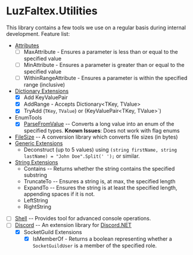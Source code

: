 # LuzFaltex.Utilities

This library contains a few tools we use on a regular basis during internal development. Feature list:

* [Attributes](https://github.com/LuzFaltex/LuzFaltex.Utilities/tree/master/LuzFaltex.Utilities/Attributes)
  * [ ] MaxAttribute - Ensures a parameter is less than or equal to the specified value
  * [ ] MinAttribute - Ensures a parameter is greater than or equal to the specified value
  * [ ] WithinRangeAttribute - Ensures a parameter is within the specified range (inclusive)
* [Dictionary Extensions](https://github.com/LuzFaltex/LuzFaltex.Utilities/blob/master/LuzFaltex.Utilities/Extensions/DictionaryExtensions.cs)
  * [x] Add KeyValuePair
  * [x] AddRange - Accepts Dictionary<TKey, TValue>
  * [x] TryAdd (`TKey`, `TValue`) or (KeyValuePair<TKey, TValue>`)
* EnumTools
  * [x] [ParseFromValue](https://github.com/LuzFaltex/LuzFaltex.Utilities/blob/master/LuzFaltex.Utilities/EnumTools.cs) -- Converts a long value into an enum of the specified types. **Known Issues**: Does not work with flag enums
* [FileSize](https://github.com/LuzFaltex/LuzFaltex.Utilities/blob/master/LuzFaltex.Utilities/EnumTools.cs) -- A conversion library which converts file sizes (in bytes)
* [Generic Extensions](https://github.com/LuzFaltex/LuzFaltex.Utilities/blob/master/LuzFaltex.Utilities/Extensions/GenericExtensions.cs)
  * Deconstruct (up to 5 values) using `(string firstName, string lastName) = "John Doe".Split(' ');` or similar.
* [String Extensions](https://github.com/LuzFaltex/LuzFaltex.Utilities/blob/master/LuzFaltex.Utilities/Extensions/StringExtensions.cs)
  * Contains -- Returns whether the string contains the specified substring
  * TruncateTo -- Ensures a string is, at max, the specified length
  * ExpandTo -- Ensures the string is at least the specified length, appending spaces if it is not.
  * LeftString
  * RightString

* [ ] [Shell](https://github.com/LuzFaltex/LuzFaltex.Utilities/tree/master/LuzFaltex.Utilities.Shell) -- Provides tool for advanced console operations.
* [ ] [Discord](https://github.com/LuzFaltex/LuzFaltex.Utilities/tree/master/LuzFaltex.Utilities.Discord) -- An extension library for [Discord.NET](https://github.com/discord-net/Discord.Net)
  * [x] SocketGuild Extensions
    * [x] IsMemberOf - Returns a boolean representing whether a `SocketGuildUser` is a member of the specified role.